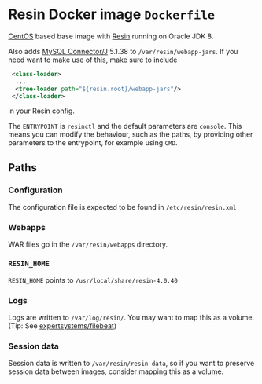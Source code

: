 # Resin Docker image `Dockerfile`
[CentOS](https://hub.docker.com/_/centos/) based base image with [Resin](http://caucho.com/products/resin) running on Oracle JDK 8.

Also adds [MySQL Connector/J](http://dev.mysql.com/downloads/connector/j/) 5.1.38 to `/var/resin/webapp-jars`. If you need want to make use of this, make sure to include
```xml
 <class-loader>
  ...
  <tree-loader path="${resin.root}/webapp-jars"/>
 </class-loader> 
```
in your Resin config.

The `ENTRYPOINT` is `resinctl` and the default parameters are `console`. This means you can modify the behaviour, such as the paths, by providing other
parameters to the entrypoint, for example using `CMD`. 

## Paths
### Configuration
The configuration file is expected to be found in `/etc/resin/resin.xml`

### Webapps
WAR files go in the `/var/resin/webapps` directory.

### `RESIN_HOME`
`RESIN_HOME` points to `/usr/local/share/resin-4.0.40`

### Logs
Logs are written to `/var/log/resin/`. You may want to map this as a volume. (Tip: See [expertsystems/filebeat](https://hub.docker.com/r/expertsystems/filebeat/))

### Session data
Session data is written to `/var/resin/resin-data`, so if you want to preserve session data between images, consider mapping this as a volume.